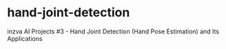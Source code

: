 # hand-joint-detection
inzva AI Projects #3 - Hand Joint Detection (Hand Pose Estimation) and Its Applications
